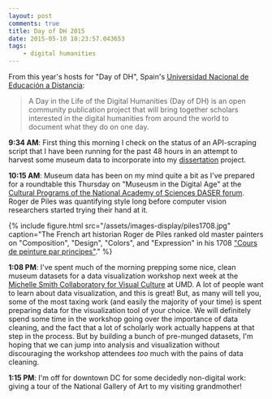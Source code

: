 ```yaml
---
layout: post
comments: true
title: Day of DH 2015
date: 2015-05-10 18:23:57.043653
tags:
    - digital humanities
---
```


From this year's hosts for "Day of DH", Spain's [Universidad Nacional de Educación a Distancia](http://dayofdh2015.uned.es/about):

>A Day in the Life of the Digital Humanities (Day of DH) is an open community publication project that will bring together scholars interested in the digital humanities from around the world to document what they do on one day.

**9:34 AM**: First thing this morning I check on the status of an API-scraping script that I have been running for the past 48 hours in an attempt to harvest some museum data to incorporate into my [dissertation](/dissertation) project.

**10:15 AM**: Museum data has been on my mind quite a bit as I've prepared for a roundtable this Thursday on "Museusm in the Digital Age" at the [Cultural Programs of the National Academy of Sciences DASER forum](http://www.cpnas.org/events/daser-052115.html). Roger de Piles was quantifying style long before computer vision researchers started trying their hand at it.

{% include figure.html src="/assets/images-display/piles1708.jpg"
caption="The French art historian Roger de Piles ranked old master painters on "Composition", "Design", "Colors", and "Expression" in his 1708 ["Cours de peinture par principes"](https://archive.org/details/bub_gb_NlS7XHJ_tuYC)." %}

**1:08 PM**: I've spent much of the morning prepping some nice, clean museum datasets for a data visualization workshop next week at the [Michelle Smith Collaboratory for Visual Culture](http://artinterp.org/wading-in-dah-water) at UMD. A lot of people want to learn about data visualization, and this is great! But, as many will tell you, some of the most taxing work (and easily the majority of your time) is spent preparing data for the visualization tool of your choice. We will definitely spend some time in the workshop going over the importance of data cleaning, and the fact that a lot of scholarly work actually happens at that step in the process. But by building a bunch of pre-munged datasets, I'm hoping that we can jump into analysis and visualization without discouraging the workshop attendees *too* much with the pains of data cleaning.

**1:15 PM**: I'm off for downtown DC for some decidedly non-digital work: giving a tour of the National Gallery of Art to my visiting grandmother!
